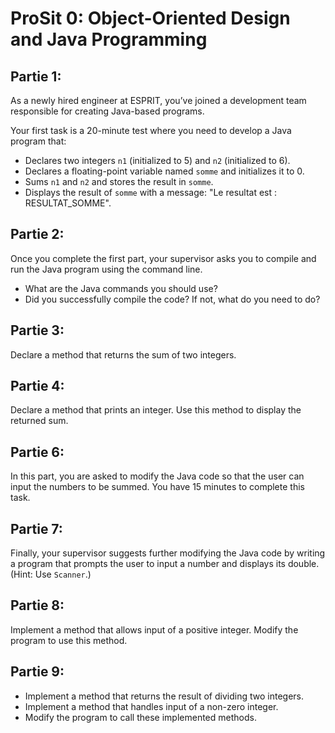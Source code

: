 # ProSit 0: Object-Oriented Design and Java Programming

## Partie 1: 
As a newly hired engineer at ESPRIT, you’ve joined a development team responsible for creating Java-based programs. 

Your first task is a 20-minute test where you need to develop a Java program that:

- Declares two integers `n1` (initialized to 5) and `n2` (initialized to 6).
- Declares a floating-point variable named `somme` and initializes it to 0.
- Sums `n1` and `n2` and stores the result in `somme`.
- Displays the result of `somme` with a message: "Le resultat est : RESULTAT_SOMME".

## Partie 2: 
Once you complete the first part, your supervisor asks you to compile and run the Java program using the command line.

- What are the Java commands you should use?
- Did you successfully compile the code? If not, what do you need to do?

## Partie 3: 
Declare a method that returns the sum of two integers.

## Partie 4: 
Declare a method that prints an integer.
Use this method to display the returned sum.

## Partie 6: 
In this part, you are asked to modify the Java code so that the user can input the numbers to be summed. You have 15 minutes to complete this task.

## Partie 7: 
Finally, your supervisor suggests further modifying the Java code by writing a program that prompts the user to input a number and displays its double. (Hint: Use `Scanner`.)

## Partie 8: 
Implement a method that allows input of a positive integer. Modify the program to use this method.

## Partie 9: 
- Implement a method that returns the result of dividing two integers.
- Implement a method that handles input of a non-zero integer.
- Modify the program to call these implemented methods.


